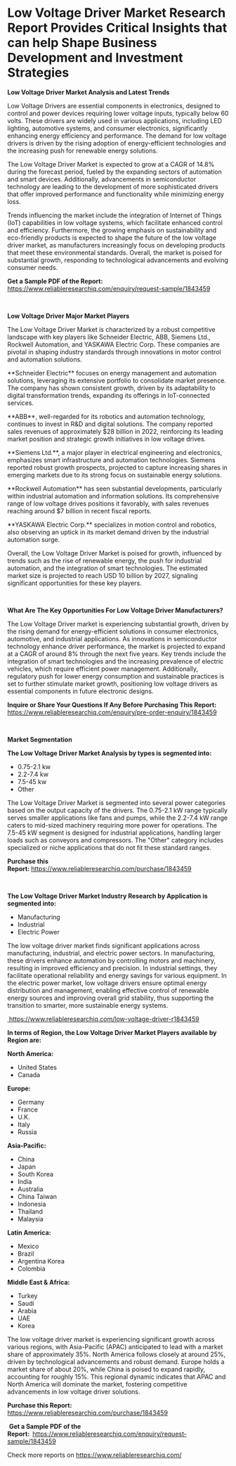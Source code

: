 <p><h1>Low Voltage Driver Market Research Report Provides Critical Insights that can help Shape Business Development and Investment Strategies</h1></p><p><strong>Low Voltage Driver Market Analysis and Latest Trends</strong></p>
<p><p>Low Voltage Drivers are essential components in electronics, designed to control and power devices requiring lower voltage inputs, typically below 60 volts. These drivers are widely used in various applications, including LED lighting, automotive systems, and consumer electronics, significantly enhancing energy efficiency and performance. The demand for low voltage drivers is driven by the rising adoption of energy-efficient technologies and the increasing push for renewable energy solutions. </p><p>The Low Voltage Driver Market is expected to grow at a CAGR of 14.8% during the forecast period, fueled by the expanding sectors of automation and smart devices. Additionally, advancements in semiconductor technology are leading to the development of more sophisticated drivers that offer improved performance and functionality while minimizing energy loss. </p><p>Trends influencing the market include the integration of Internet of Things (IoT) capabilities in low voltage systems, which facilitate enhanced control and efficiency. Furthermore, the growing emphasis on sustainability and eco-friendly products is expected to shape the future of the low voltage driver market, as manufacturers increasingly focus on developing products that meet these environmental standards. Overall, the market is poised for substantial growth, responding to technological advancements and evolving consumer needs.</p></p>
<p><strong>Get a Sample PDF of the Report:&nbsp;</strong> <a href="https://www.reliableresearchiq.com/enquiry/request-sample/1843459?utm_campaign=3136&utm_medium=2&utm_source=Github&utm_content=ia&utm_term=07042025&utm_id=low-voltage-driver">https://www.reliableresearchiq.com/enquiry/request-sample/1843459</a></p>
<p>&nbsp;</p>
<p><strong>Low Voltage Driver Major Market Players</strong></p>
<p><p>The Low Voltage Driver Market is characterized by a robust competitive landscape with key players like Schneider Electric, ABB, Siemens Ltd., Rockwell Automation, and YASKAWA Electric Corp. These companies are pivotal in shaping industry standards through innovations in motor control and automation solutions.</p><p>**Schneider Electric** focuses on energy management and automation solutions, leveraging its extensive portfolio to consolidate market presence. The company has shown consistent growth, driven by its adaptability to digital transformation trends, expanding its offerings in IoT-connected services. </p><p>**ABB**, well-regarded for its robotics and automation technology, continues to invest in R&D and digital solutions. The company reported sales revenues of approximately $28 billion in 2022, reinforcing its leading market position and strategic growth initiatives in low voltage drives.</p><p>**Siemens Ltd.**, a major player in electrical engineering and electronics, emphasizes smart infrastructure and automation technologies. Siemens reported robust growth prospects, projected to capture increasing shares in emerging markets due to its strong focus on sustainable energy solutions.</p><p>**Rockwell Automation** has seen substantial developments, particularly within industrial automation and information solutions. Its comprehensive range of low voltage drives positions it favorably, with sales revenues reaching around $7 billion in recent fiscal reports.</p><p>**YASKAWA Electric Corp.** specializes in motion control and robotics, also observing an uptick in its market demand driven by the industrial automation surge. </p><p>Overall, the Low Voltage Driver Market is poised for growth, influenced by trends such as the rise of renewable energy, the push for industrial automation, and the integration of smart technologies. The estimated market size is projected to reach USD 10 billion by 2027, signaling significant opportunities for these key players.</p></p>
<p>&nbsp;</p>
<p><strong>What Are The Key Opportunities For Low Voltage Driver Manufacturers?</strong></p>
<p><p>The Low Voltage Driver market is experiencing substantial growth, driven by the rising demand for energy-efficient solutions in consumer electronics, automotive, and industrial applications. As innovations in semiconductor technology enhance driver performance, the market is projected to expand at a CAGR of around 8% through the next five years. Key trends include the integration of smart technologies and the increasing prevalence of electric vehicles, which require efficient power management. Additionally, regulatory push for lower energy consumption and sustainable practices is set to further stimulate market growth, positioning low voltage drivers as essential components in future electronic designs.</p></p>
<p><strong>Inquire or Share Your Questions If Any Before Purchasing This Report:</strong> <a href="https://www.reliableresearchiq.com/enquiry/pre-order-enquiry/1843459?utm_campaign=3136&utm_medium=2&utm_source=Github&utm_content=ia&utm_term=07042025&utm_id=low-voltage-driver">https://www.reliableresearchiq.com/enquiry/pre-order-enquiry/1843459</a></p>
<p>&nbsp;</p>
<p><strong>Market Segmentation</strong></p>
<p><strong>The Low Voltage Driver Market Analysis by types is segmented into:</strong></p>
<p><ul><li>0.75-2.1 kw</li><li>2.2-7.4 kw</li><li>7.5-45 kw</li><li>Other</li></ul></p>
<p><p>The Low Voltage Driver Market is segmented into several power categories based on the output capacity of the drivers. The 0.75-2.1 kW range typically serves smaller applications like fans and pumps, while the 2.2-7.4 kW range caters to mid-sized machinery requiring more power for operations. The 7.5-45 kW segment is designed for industrial applications, handling larger loads such as conveyors and compressors. The "Other" category includes specialized or niche applications that do not fit these standard ranges.</p></p>
<p><strong>Purchase this Report:&nbsp;</strong><a href="https://www.reliableresearchiq.com/purchase/1843459?utm_campaign=3136&utm_medium=2&utm_source=Github&utm_content=ia&utm_term=07042025&utm_id=low-voltage-driver">https://www.reliableresearchiq.com/purchase/1843459</a></p>
<p>&nbsp;</p>
<p><strong>The Low Voltage Driver Market Industry Research by Application is segmented into:</strong></p>
<p><ul><li>Manufacturing</li><li>Industrial</li><li>Electric Power</li></ul></p>
<p><p>The low voltage driver market finds significant applications across manufacturing, industrial, and electric power sectors. In manufacturing, these drivers enhance automation by controlling motors and machinery, resulting in improved efficiency and precision. In industrial settings, they facilitate operational reliability and energy savings for various equipment. In the electric power market, low voltage drivers ensure optimal energy distribution and management, enabling effective control of renewable energy sources and improving overall grid stability, thus supporting the transition to smarter, more sustainable energy systems.</p></p>
<p><a href="https://www.reliableresearchiq.com/low-voltage-driver-r1843459?utm_campaign=3136&utm_medium=2&utm_source=Github&utm_content=ia&utm_term=07042025&utm_id=low-voltage-driver">&nbsp;https://www.reliableresearchiq.com/low-voltage-driver-r1843459</a></p>
<p><strong>In terms of Region, the Low Voltage Driver Market Players available by Region are:</strong></p>
<p>
    <p> <strong> North America: </strong>
        <ul>
            <li>United States</li>
            <li>Canada</li>
        </ul>
        </p> 
    <p> <strong> Europe: </strong>
        <ul>
            <li>Germany</li>
            <li>France</li>
            <li>U.K.</li>
            <li>Italy</li>
            <li>Russia</li>
        </ul>
        </p> 
    <p> <strong> Asia-Pacific: </strong>
        <ul>
            <li>China</li>
            <li>Japan</li>
            <li>South Korea</li>
            <li>India</li>
            <li>Australia</li>
            <li>China Taiwan</li>
            <li>Indonesia</li>
            <li>Thailand</li>
            <li>Malaysia</li>
        </ul>
        </p> 
    <p> <strong> Latin America: </strong>
        <ul>
            <li>Mexico</li>
            <li>Brazil</li>
            <li>Argentina Korea</li>
            <li>Colombia</li>
        </ul>
        </p> 
    <p> <strong> Middle East & Africa: </strong>
        <ul>
            <li>Turkey</li>
            <li>Saudi</li>
            <li>Arabia</li>
            <li>UAE</li>
            <li>Korea</li>
        </ul>
    </p>
    </p>
<p><p>The low voltage driver market is experiencing significant growth across various regions, with Asia-Pacific (APAC) anticipated to lead with a market share of approximately 35%. North America follows closely at around 25%, driven by technological advancements and robust demand. Europe holds a market share of about 20%, while China is poised to expand rapidly, accounting for roughly 15%. This regional dynamic indicates that APAC and North America will dominate the market, fostering competitive advancements in low voltage driver solutions.</p></p>
<p><strong>Purchase this Report: </strong><a href="https://www.reliableresearchiq.com/purchase/1843459?utm_campaign=3136&utm_medium=2&utm_source=Github&utm_content=ia&utm_term=07042025&utm_id=low-voltage-driver">https://www.reliableresearchiq.com/purchase/1843459</a></p>
<p>&nbsp;<strong>Get a Sample PDF of the Report:&nbsp;&nbsp;</strong><a href="https://www.reliableresearchiq.com/enquiry/request-sample/1843459?utm_campaign=3136&utm_medium=2&utm_source=Github&utm_content=ia&utm_term=07042025&utm_id=low-voltage-driver">https://www.reliableresearchiq.com/enquiry/request-sample/1843459</a></p>
<p><strong></strong></p>
<p>Check more reports on <a href="https://www.reliableresearchiq.com/?utm_campaign=3136&utm_medium=2&utm_source=Github&utm_content=ia&utm_term=07042025&utm_id=low-voltage-driver">https://www.reliableresearchiq.com/</a></p>